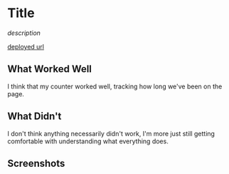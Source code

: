 # Title

*description*

[deployed url](http://url-if-deployed-here)

## What Worked Well
I think that my counter worked well, tracking how long we've been on the page.
## What Didn't
I don't think anything necessarily didn't work, I'm more just still getting comfortable with understanding what everything does.
## Screenshots
